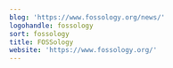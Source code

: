 ```yaml
---
blog: 'https://www.fossology.org/news/'
logohandle: fossology
sort: fossology
title: FOSSology
website: 'https://www.fossology.org/'
---
```

